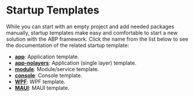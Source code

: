# Startup Templates

While you can start with an empty project and add needed packages manually, startup templates make easy and comfortable to start a new solution with the ABP framework. Click the name from the list below to see the documentation of the related startup template:

* [**app**](Application.md): Application template.
* [**app-nolayers**](Application-Single-Layer.md): Application (single layer) template.
* [**module**](Module.md): Module/service template.
* [**console**](Console.md): Console template.
* [**WPF**](WPF.md): WPF template.
* [**MAUI**](MAUI.md): MAUI template.
